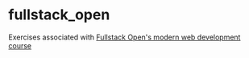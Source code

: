# fullstack_open
Exercises associated with [Fullstack Open's modern web development course](https://fullstackopen.com/en/) 
